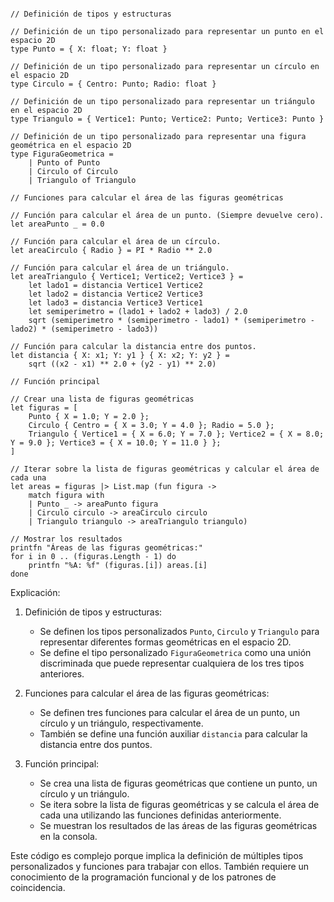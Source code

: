 ```f#

// Definición de tipos y estructuras

// Definición de un tipo personalizado para representar un punto en el espacio 2D
type Punto = { X: float; Y: float }

// Definición de un tipo personalizado para representar un círculo en el espacio 2D
type Circulo = { Centro: Punto; Radio: float }

// Definición de un tipo personalizado para representar un triángulo en el espacio 2D
type Triangulo = { Vertice1: Punto; Vertice2: Punto; Vertice3: Punto }

// Definición de un tipo personalizado para representar una figura geométrica en el espacio 2D
type FiguraGeometrica =
    | Punto of Punto
    | Circulo of Circulo
    | Triangulo of Triangulo

// Funciones para calcular el área de las figuras geométricas

// Función para calcular el área de un punto. (Siempre devuelve cero).
let areaPunto _ = 0.0

// Función para calcular el área de un círculo.
let areaCirculo { Radio } = PI * Radio ** 2.0

// Función para calcular el área de un triángulo.
let areaTriangulo { Vertice1; Vertice2; Vertice3 } =
    let lado1 = distancia Vertice1 Vertice2
    let lado2 = distancia Vertice2 Vertice3
    let lado3 = distancia Vertice3 Vertice1
    let semiperimetro = (lado1 + lado2 + lado3) / 2.0
    sqrt (semiperimetro * (semiperimetro - lado1) * (semiperimetro - lado2) * (semiperimetro - lado3))

// Función para calcular la distancia entre dos puntos.
let distancia { X: x1; Y: y1 } { X: x2; Y: y2 } =
    sqrt ((x2 - x1) ** 2.0 + (y2 - y1) ** 2.0)

// Función principal

// Crear una lista de figuras geométricas
let figuras = [
    Punto { X = 1.0; Y = 2.0 };
    Circulo { Centro = { X = 3.0; Y = 4.0 }; Radio = 5.0 };
    Triangulo { Vertice1 = { X = 6.0; Y = 7.0 }; Vertice2 = { X = 8.0; Y = 9.0 }; Vertice3 = { X = 10.0; Y = 11.0 } };
]

// Iterar sobre la lista de figuras geométricas y calcular el área de cada una
let areas = figuras |> List.map (fun figura ->
    match figura with
    | Punto _ -> areaPunto figura
    | Circulo circulo -> areaCirculo circulo
    | Triangulo triangulo -> areaTriangulo triangulo)

// Mostrar los resultados
printfn "Áreas de las figuras geométricas:"
for i in 0 .. (figuras.Length - 1) do
    printfn "%A: %f" (figuras.[i]) areas.[i]
done

```

Explicación:

1. Definición de tipos y estructuras:

   - Se definen los tipos personalizados `Punto`, `Circulo` y `Triangulo` para representar diferentes formas geométricas en el espacio 2D.
   - Se define el tipo personalizado `FiguraGeometrica` como una unión discriminada que puede representar cualquiera de los tres tipos anteriores.

2. Funciones para calcular el área de las figuras geométricas:

   - Se definen tres funciones para calcular el área de un punto, un círculo y un triángulo, respectivamente.
   - También se define una función auxiliar `distancia` para calcular la distancia entre dos puntos.

3. Función principal:

   - Se crea una lista de figuras geométricas que contiene un punto, un círculo y un triángulo.
   - Se itera sobre la lista de figuras geométricas y se calcula el área de cada una utilizando las funciones definidas anteriormente.
   - Se muestran los resultados de las áreas de las figuras geométricas en la consola.

Este código es complejo porque implica la definición de múltiples tipos personalizados y funciones para trabajar con ellos. También requiere un conocimiento de la programación funcional y de los patrones de coincidencia.